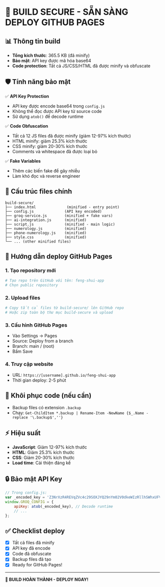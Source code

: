 # 🔐 BUILD SECURE - SẴN SÀNG DEPLOY GITHUB PAGES

## 📊 Thông tin build
- **Tổng kích thước**: 365.5 KB (đã minify)
- **Bảo mật**: API key được mã hóa base64
- **Code protection**: Tất cả JS/CSS/HTML đã được minify và obfuscate

## 🛡️ Tính năng bảo mật
✅ **API Key Protection**
- API key được encode base64 trong `config.js`
- Không thể đọc được API key từ source code
- Sử dụng `atob()` để decode runtime

✅ **Code Obfuscation**
- Tất cả 12 JS files đã được minify (giảm 12-97% kích thước)
- HTML minify: giảm 25.3% kích thước 
- CSS minify: giảm 20-30% kích thước
- Comments và whitespace đã được loại bỏ

✅ **Fake Variables**
- Thêm các biến fake để gây nhiễu
- Làm khó đọc và reverse engineer

## 📁 Cấu trúc files chính
```
build-secure/
├── index.html              (minified - entry point)
├── config.js              (API key encoded)
├── groq-service.js        (minified + fake vars)
├── ai-integration.js      (minified)
├── script.js              (minified - main logic)
├── numerology.js          (minified)
├── phone-numerology.js    (minified)
├── style.css              (minified)
└── ... (other minified files)
```

## 🚀 Hướng dẫn deploy GitHub Pages

### 1. Tạo repository mới
```bash
# Tạo repo trên GitHub với tên: feng-shui-app
# Chọn public repository
```

### 2. Upload files
```bash
# Copy tất cả files từ build-secure/ lên GitHub repo
# Hoặc zip toàn bộ thư mục build-secure và upload
```

### 3. Cấu hình GitHub Pages
- Vào Settings → Pages
- Source: Deploy from a branch
- Branch: main / (root)
- Bấm Save

### 4. Truy cập website
- URL: `https://[username].github.io/feng-shui-app`
- Thời gian deploy: 2-5 phút

## 🔧 Khôi phục code (nếu cần)
- Backup files có extension `.backup`
- Chạy: `Get-ChildItem *.backup | Rename-Item -NewName {$_.Name -replace '\.backup$',''}`

## ⚡ Hiệu suất
- **JavaScript**: Giảm 12-97% kích thước
- **HTML**: Giảm 25.3% kích thước
- **CSS**: Giảm 20-30% kích thước
- **Load time**: Cải thiện đáng kể

## 🔒 Bảo mật API Key
```javascript
// Trong config.js:
var _encoded_key = 'Z3NrXzR4REVqZVc4c29SOXJYQ29nYm02V0dkeWIzRllhSWhxUFVyR0JGa3ZreTQ5VXpCV29ERg==';
window.GROQ_CONFIG = {
    apiKey: atob(_encoded_key), // Decode runtime
    // ...
};
```

## ✅ Checklist deploy
- [x] Tất cả files đã minify
- [x] API key đã encode
- [x] Code đã obfuscate  
- [x] Backup files đã tạo
- [x] Ready for GitHub Pages!

---
**🎉 BUILD HOÀN THÀNH - DEPLOY NGAY!**
